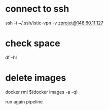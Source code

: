 

# connect to ssh

 ssh -i ~/.ssh/istic-vpn -v zprojet@148.60.11.127

# check space 
df -hl

# delete images

docker rmi $(docker images -a -q)

run again pipeline


